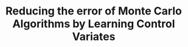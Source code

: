 ---
arxiv: 1606.02261
authors:
- firstname: Brendan
  institute: MIT, Santa Fe Institute
  lastname: Tracey
- firstname: David
  institute: Santa Fe Institute, ASU
  lastname: Wolpert
layout: refuses
section: pre
title: Reducing the error of Monte Carlo Algorithms by Learning Control Variates
---